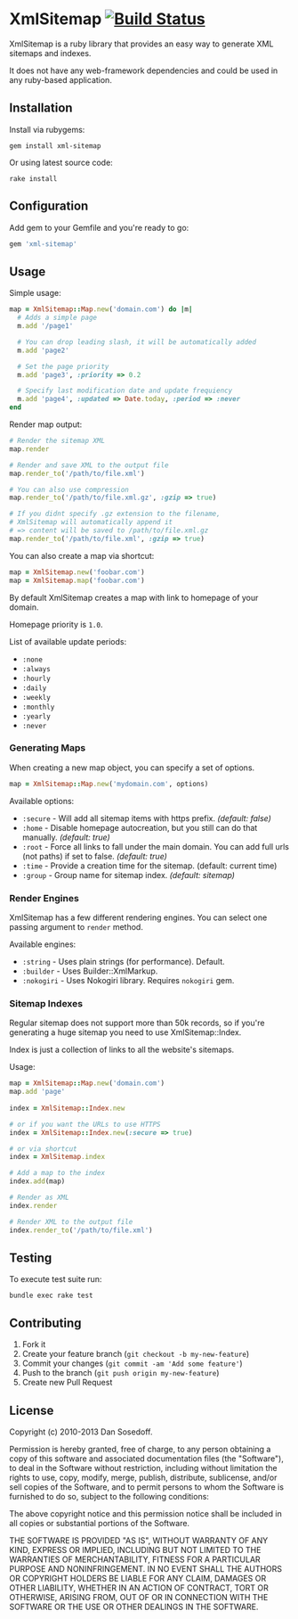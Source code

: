 # XmlSitemap [![Build Status](https://secure.travis-ci.org/sosedoff/xml-sitemap.png?branch=master)](http://travis-ci.org/sosedoff/xml-sitemap)

XmlSitemap is a ruby library that provides an easy way to generate XML sitemaps and indexes.

It does not have any web-framework dependencies and could be used in any ruby-based application.

## Installation

Install via rubygems:

```
gem install xml-sitemap
```

Or using latest source code:

```
rake install
```
  
## Configuration

Add gem to your Gemfile and you're ready to go:

```ruby
gem 'xml-sitemap'
```

## Usage
  
Simple usage:

```ruby
map = XmlSitemap::Map.new('domain.com') do |m|
  # Adds a simple page
  m.add '/page1'  

  # You can drop leading slash, it will be automatically added
  m.add 'page2'

  # Set the page priority
  m.add 'page3', :priority => 0.2

  # Specify last modification date and update frequiency
  m.add 'page4', :updated => Date.today, :period => :never
end
```

Render map output:

```ruby
# Render the sitemap XML
map.render

# Render and save XML to the output file
map.render_to('/path/to/file.xml')

# You can also use compression
map.render_to('/path/to/file.xml.gz', :gzip => true)

# If you didnt specify .gz extension to the filename,
# XmlSitemap will automatically append it
# => content will be saved to /path/to/file.xml.gz
map.render_to('/path/to/file.xml', :gzip => true)
```

You can also create a map via shortcut:

```ruby
map = XmlSitemap.new('foobar.com')
map = XmlSitemap.map('foobar.com')
```
  
By default XmlSitemap creates a map with link to homepage of your domain. 

Homepage priority is `1.0`.

List of available update periods:

- `:none`
- `:always`
- `:hourly`
- `:daily`
- `:weekly`
- `:monthly`
- `:yearly`
- `:never`

### Generating Maps

When creating a new map object, you can specify a set of options.

```ruby
map = XmlSitemap::Map.new('mydomain.com', options)
```

Available options:

- `:secure` - Will add all sitemap items with https prefix. *(default: false)*
- `:home`   - Disable homepage autocreation, but you still can do that manually. *(default: true)*
- `:root`   - Force all links to fall under the main domain. You can add full urls (not paths) if set to false. *(default: true)*
- `:time`   - Provide a creation time for the sitemap. (default: current time)
- `:group`  - Group name for sitemap index. *(default: sitemap)* 

### Render Engines

XmlSitemap has a few different rendering engines. You can select one passing argument to `render` method. 

Available engines:

- `:string` - Uses plain strings (for performance). Default.
- `:builder` - Uses Builder::XmlMarkup.
- `:nokogiri` - Uses Nokogiri library. Requires `nokogiri` gem.

### Sitemap Indexes

Regular sitemap does not support more than 50k records, so if you're generating a huge sitemap you need to use XmlSitemap::Index.

Index is just a collection of links to all the website's sitemaps.

Usage:

```ruby
map = XmlSitemap::Map.new('domain.com')
map.add 'page'
    
index = XmlSitemap::Index.new

# or if you want the URLs to use HTTPS
index = XmlSitemap::Index.new(:secure => true)

# or via shortcut
index = XmlSitemap.index

# Add a map to the index
index.add(map)

# Render as XML
index.render

# Render XML to the output file
index.render_to('/path/to/file.xml')
```

## Testing

To execute test suite run:

```
bundle exec rake test
```

## Contributing

1. Fork it
2. Create your feature branch (`git checkout -b my-new-feature`)
3. Commit your changes (`git commit -am 'Add some feature'`)
4. Push to the branch (`git push origin my-new-feature`)
5. Create new Pull Request

## License

Copyright (c) 2010-2013 Dan Sosedoff.

Permission is hereby granted, free of charge, to any person obtaining a copy of
this software and associated documentation files (the "Software"), to deal in
the Software without restriction, including without limitation the rights to
use, copy, modify, merge, publish, distribute, sublicense, and/or sell copies of
the Software, and to permit persons to whom the Software is furnished to do so,
subject to the following conditions:

The above copyright notice and this permission notice shall be included in all
copies or substantial portions of the Software.

THE SOFTWARE IS PROVIDED "AS IS", WITHOUT WARRANTY OF ANY KIND, EXPRESS OR
IMPLIED, INCLUDING BUT NOT LIMITED TO THE WARRANTIES OF MERCHANTABILITY, FITNESS
FOR A PARTICULAR PURPOSE AND NONINFRINGEMENT. IN NO EVENT SHALL THE AUTHORS OR
COPYRIGHT HOLDERS BE LIABLE FOR ANY CLAIM, DAMAGES OR OTHER LIABILITY, WHETHER
IN AN ACTION OF CONTRACT, TORT OR OTHERWISE, ARISING FROM, OUT OF OR IN
CONNECTION WITH THE SOFTWARE OR THE USE OR OTHER DEALINGS IN THE SOFTWARE.
